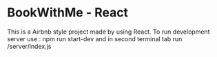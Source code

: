 # BookWithMe - React
This is a Airbnb style project made by using React.
To run development server use : npm run start-dev and in second terminal tab run /server/index.js

